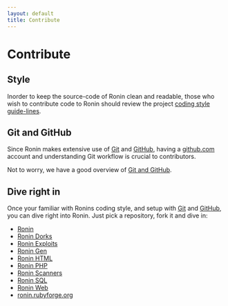```yaml
---
layout: default
title: Contribute
---
```


Contribute
==========

Style
-----

Inorder to keep the source-code of Ronin clean and readable,
those who wish to contribute code to Ronin should review the project
[coding style guide-lines](style.html).

Git and GitHub
--------------

Since Ronin makes extensive use of [Git](http://git-scm.com/) and
[GitHub](http://github.com/), having a [github.com](https://github.com/login)
account and understanding Git workflow is crucial to contributors.

Not to worry, we have a good overview of
[Git and GitHub](git_and_github.html).


Dive right in
-------------

Once your familiar with Ronins coding style, and setup with
[Git](http://git-scm.com/) and [GitHub](http://www.github.com/),
you can dive right into Ronin. Just pick a repository, fork it and dive in:

* [Ronin](http://github.com/postmodern/ronin)
* [Ronin Dorks](http://github.com/postmodern/ronin-dorks)
* [Ronin Exploits](http://github.com/postmodern/ronin-exploits)
* [Ronin Gen](http://github.com/postmodern/ronin-gen)
* [Ronin HTML](http://github.com/postmodern/ronin-html)
* [Ronin PHP](http://github.com/postmodern/ronin-php)
* [Ronin Scanners](http://github.com/postmodern/ronin-scanners)
* [Ronin SQL](http://github.com/postmodern/ronin-sql)
* [Ronin Web](http://github.com/postmodern/ronin-web)
* [ronin.rubyforge.org](http://github.com/postmodern/ronin.rubyforge.org)
